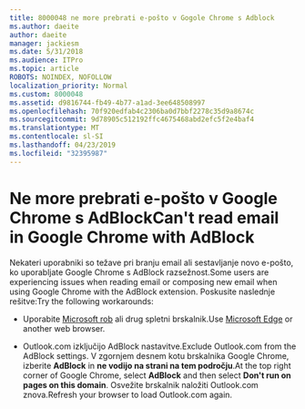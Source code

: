 ```yaml
---
title: 8000048 ne more prebrati e-pošto v Gogole Chrome s Adblock
ms.author: daeite
author: daeite
manager: jackiesm
ms.date: 5/31/2018
ms.audience: ITPro
ms.topic: article
ROBOTS: NOINDEX, NOFOLLOW
localization_priority: Normal
ms.custom: 8000048
ms.assetid: d9816744-fb49-4b77-a1ad-3ee648508997
ms.openlocfilehash: 70f920edfab4c2306ba0d7bbf2278c35d9a8674c
ms.sourcegitcommit: 9d78905c512192ffc4675468abd2efc5f2e4baf4
ms.translationtype: MT
ms.contentlocale: sl-SI
ms.lasthandoff: 04/23/2019
ms.locfileid: "32395987"
---
```

# <a name="cant-read-email-in-google-chrome-with-adblock"></a><span data-ttu-id="05fc0-102">Ne more prebrati e-pošto v Google Chrome s AdBlock</span><span class="sxs-lookup"><span data-stu-id="05fc0-102">Can't read email in Google Chrome with AdBlock</span></span>

<span data-ttu-id="05fc0-103">Nekateri uporabniki so težave pri branju email ali sestavljanje novo e-pošto, ko uporabljate Google Chrome s AdBlock razsežnost.</span><span class="sxs-lookup"><span data-stu-id="05fc0-103">Some users are experiencing issues when reading email or composing new email when using Google Chrome with the AdBlock extension.</span></span> <span data-ttu-id="05fc0-104">Poskusite naslednje rešitve:</span><span class="sxs-lookup"><span data-stu-id="05fc0-104">Try the following workarounds:</span></span>
  
- <span data-ttu-id="05fc0-105">Uporabite [Microsoft rob](https://go.microsoft.com/fwlink/p/?linkid=2001503&amp;clcid=0x409) ali drug spletni brskalnik.</span><span class="sxs-lookup"><span data-stu-id="05fc0-105">Use [Microsoft Edge](https://go.microsoft.com/fwlink/p/?linkid=2001503&amp;clcid=0x409) or another web browser.</span></span> 
    
- <span data-ttu-id="05fc0-106">Outlook.com izključijo AdBlock nastavitve.</span><span class="sxs-lookup"><span data-stu-id="05fc0-106">Exclude Outlook.com from the AdBlock settings.</span></span> <span data-ttu-id="05fc0-107">V zgornjem desnem kotu brskalnika Google Chrome, izberite **AdBlock** in **ne vodijo na strani na tem področju**.</span><span class="sxs-lookup"><span data-stu-id="05fc0-107">At the top right corner of Google Chrome, select **AdBlock** and then select **Don't run on pages on this domain**.</span></span> <span data-ttu-id="05fc0-108">Osvežite brskalnik naložiti Outlook.com znova.</span><span class="sxs-lookup"><span data-stu-id="05fc0-108">Refresh your browser to load Outlook.com again.</span></span> 
    


